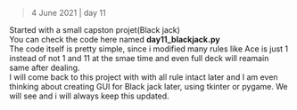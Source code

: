 > 4 June 2021 | day 11

Started with a small capston projet(Black jack)<br>
You can check the code here named **day11_blackjack.py**<br>
The code itself is pretty simple, since i modified many rules like Ace is just 1 instead of not 1 and 11 at the smae time and even full deck will reamain same after dealing.<br>
I will come back to this project with with all rule intact later and I am even thinking about creating GUI for Black jack later, using tkinter or pygame. We will see and i will always keep this updated.<br>



